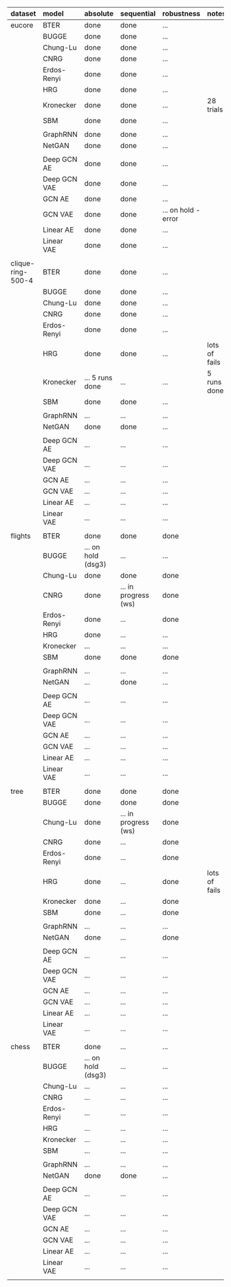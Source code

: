 |    dataset        |        model      |           absolute        |          sequential       |         robustness        |       notes       |
|:----------------- |:----------------- |:------------------------- |:------------------------- |:------------------------- |:----------------- |
| eucore            | BTER              | done                      | done                      | ...                       |                   |
|      <i></i>      | BUGGE             | done                      | done                      | ...                       |                   |
|      <i></i>      | Chung-Lu          | done                      | done                      | ...                       |                   |
|      <i></i>      | CNRG              | done                      | done                      | ...                       |                   |
|      <i></i>      | Erdos-Renyi       | done                      | done                      | ...                       |                   |
|      <i></i>      | HRG               | done                      | done                      | ...                       |                   |
|      <i></i>      | Kronecker         | done                      | done                      | ...                       | 28 trials         |
|      <i></i>      | SBM               | done                      | done                      | ...                       |                   |
|      <i></i>      |                   |                           |                           |                           |                   |
|      <i></i>      | GraphRNN          | done                      | done                      | ...                       |                   |
|      <i></i>      | NetGAN            | done                      | done                      | ...                       |                   |
|      <i></i>      |                   |                           |                           |                           |                   |
|      <i></i>      | Deep GCN AE       | done                      | done                      | ...                       |                   |
|      <i></i>      | Deep GCN VAE      | done                      | done                      | ...                       |                   |
|      <i></i>      | GCN AE            | done                      | done                      | ...                       |                   |
|      <i></i>      | GCN VAE           | done                      | done                      | ...  on hold - error      |                   |
|      <i></i>      | Linear AE         | done                      | done                      | ...                       |                   |
|      <i></i>      | Linear VAE        | done                      | done                      | ...                       |                   |
|      <i></i>      |      <i></i>      |          <i></i>          |          <i></i>          |          <i></i>          |      <i></i>      |
| clique-ring-500-4 | BTER              | done                      | done                      | ...                       |                   |
|      <i></i>      | BUGGE             | done                      | done                      | ...                       |                   |
|      <i></i>      | Chung-Lu          | done                      | done                      | ...                       |                   |
|      <i></i>      | CNRG              | done                      | done                      | ...                       |                   |
|      <i></i>      | Erdos-Renyi       | done                      | done                      | ...                       |                   |
|      <i></i>      | HRG               | done                      | done                      | ...                       | lots of fails     |
|      <i></i>      | Kronecker         | ...  5 runs done          | ...                       | ...                       | 5 runs done       |
|      <i></i>      | SBM               | done                      | done                      | ...                       |                   |
|      <i></i>      |                   |                           |                           |                           |                   |
|      <i></i>      | GraphRNN          | ...                       | ...                       | ...                       |                   |
|      <i></i>      | NetGAN            | done                      | done                      | ...                       |                   |
|      <i></i>      |                   |                           |                           |                           |                   |
|      <i></i>      | Deep GCN AE       | ...                       | ...                       | ...                       |                   |
|      <i></i>      | Deep GCN VAE      | ...                       | ...                       | ...                       |                   |
|      <i></i>      | GCN AE            | ...                       | ...                       | ...                       |                   |
|      <i></i>      | GCN VAE           | ...                       | ...                       | ...                       |                   |
|      <i></i>      | Linear AE         | ...                       | ...                       | ...                       |                   |
|      <i></i>      | Linear VAE        | ...                       | ...                       | ...                       |                   |
|      <i></i>      |      <i></i>      |          <i></i>          |          <i></i>          |          <i></i>          |      <i></i>      |
| flights           | BTER              | done                      | done                      | done                      |                   |
|      <i></i>      | BUGGE             | ...  on hold (dsg3)       | ...                       | ...                       |                   |
|      <i></i>      | Chung-Lu          | done                      | done                      | done                      |                   |
|      <i></i>      | CNRG              | done                      | ...  in progress (ws)     | done                      |                   |
|      <i></i>      | Erdos-Renyi       | done                      | ...                       | done                      |                   |
|      <i></i>      | HRG               | done                      | ...                       | ...                       |                   |
|      <i></i>      | Kronecker         | ...                       | ...                       | ...                       |                   |
|      <i></i>      | SBM               | done                      | done                      | done                      |                   |
|      <i></i>      |                   |                           |                           |                           |                   |
|      <i></i>      | GraphRNN          | ...                       | ...                       | ...                       |                   |
|      <i></i>      | NetGAN            | ...                       | done                      | ...                       |                   |
|      <i></i>      |                   |                           |                           |                           |                   |
|      <i></i>      | Deep GCN AE       | ...                       | ...                       | ...                       |                   |
|      <i></i>      | Deep GCN VAE      | ...                       | ...                       | ...                       |                   |
|      <i></i>      | GCN AE            | ...                       | ...                       | ...                       |                   |
|      <i></i>      | GCN VAE           | ...                       | ...                       | ...                       |                   |
|      <i></i>      | Linear AE         | ...                       | ...                       | ...                       |                   |
|      <i></i>      | Linear VAE        | ...                       | ...                       | ...                       |                   |
|      <i></i>      |      <i></i>      |          <i></i>          |          <i></i>          |          <i></i>          |      <i></i>      |
| tree              | BTER              | done                      | done                      | done                      |                   |
|      <i></i>      | BUGGE             | done                      | done                      | done                      |                   |
|      <i></i>      | Chung-Lu          | done                      | ...  in progress (ws)     | done                      |                   |
|      <i></i>      | CNRG              | done                      | ...                       | done                      |                   |
|      <i></i>      | Erdos-Renyi       | done                      | ...                       | done                      |                   |
|      <i></i>      | HRG               | done                      | ...                       | done                      | lots of fails     |
|      <i></i>      | Kronecker         | done                      | ...                       | done                      |                   |
|      <i></i>      | SBM               | done                      | ...                       | done                      |                   |
|      <i></i>      |                   |                           |                           |                           |                   |
|      <i></i>      | GraphRNN          | ...                       | ...                       | ...                       |                   |
|      <i></i>      | NetGAN            | done                      | ...                       | done                      |                   |
|      <i></i>      |                   |                           |                           |                           |                   |
|      <i></i>      | Deep GCN AE       | ...                       | ...                       | ...                       |                   |
|      <i></i>      | Deep GCN VAE      | ...                       | ...                       | ...                       |                   |
|      <i></i>      | GCN AE            | ...                       | ...                       | ...                       |                   |
|      <i></i>      | GCN VAE           | ...                       | ...                       | ...                       |                   |
|      <i></i>      | Linear AE         | ...                       | ...                       | ...                       |                   |
|      <i></i>      | Linear VAE        | ...                       | ...                       | ...                       |                   |
|      <i></i>      |      <i></i>      |          <i></i>          |          <i></i>          |          <i></i>          |      <i></i>      |
| chess             | BTER              | done                      | ...                       | ...                       |                   |
|      <i></i>      | BUGGE             | ...  on hold (dsg3)       | ...                       | ...                       |                   |
|      <i></i>      | Chung-Lu          | ...                       | ...                       | ...                       |                   |
|      <i></i>      | CNRG              | ...                       | ...                       | ...                       |                   |
|      <i></i>      | Erdos-Renyi       | ...                       | ...                       | ...                       |                   |
|      <i></i>      | HRG               | ...                       | ...                       | ...                       |                   |
|      <i></i>      | Kronecker         | ...                       | ...                       | ...                       |                   |
|      <i></i>      | SBM               | ...                       | ...                       | ...                       |                   |
|      <i></i>      |                   |                           |                           |                           |                   |
|      <i></i>      | GraphRNN          | ...                       | ...                       | ...                       |                   |
|      <i></i>      | NetGAN            | done                      | done                      | ...                       |                   |
|      <i></i>      |                   |                           |                           |                           |                   |
|      <i></i>      | Deep GCN AE       | ...                       | ...                       | ...                       |                   |
|      <i></i>      | Deep GCN VAE      | ...                       | ...                       | ...                       |                   |
|      <i></i>      | GCN AE            | ...                       | ...                       | ...                       |                   |
|      <i></i>      | GCN VAE           | ...                       | ...                       | ...                       |                   |
|      <i></i>      | Linear AE         | ...                       | ...                       | ...                       |                   |
|      <i></i>      | Linear VAE        | ...                       | ...                       | ...                       |                   |
|      <i></i>      |      <i></i>      |              <i></i>      |              <i></i>      |              <i></i>      |      <i></i>      |

